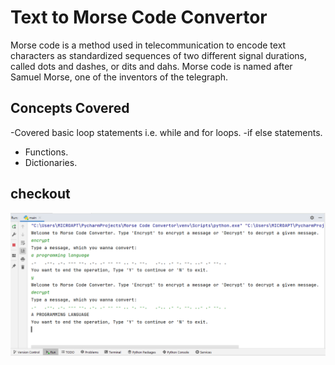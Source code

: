 # Text to Morse Code Convertor
Morse code is a method used in telecommunication to encode text
characters as standardized sequences of two different signal durations,
called dots and dashes, or dits and dahs.
Morse code is named after Samuel Morse, one of the inventors of the telegraph.

## Concepts Covered
-Covered basic loop statements i.e. while and for loops.
-if else statements.
- Functions.
- Dictionaries.

## checkout
![alt text](morse_code_convertor.png)